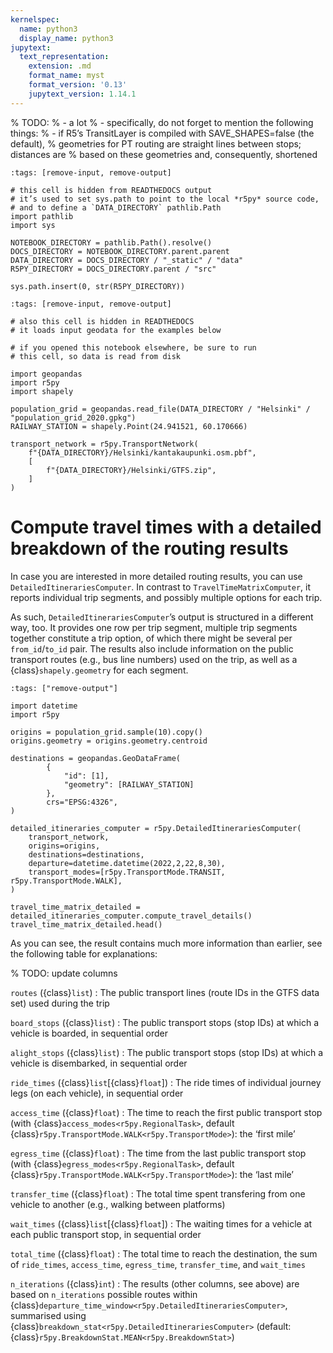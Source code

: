 ```yaml
---
kernelspec:
  name: python3
  display_name: python3
jupytext:
  text_representation:
    extension: .md
    format_name: myst
    format_version: '0.13'
    jupytext_version: 1.14.1
---
```


% TODO:
% - a lot
% - specifically, do not forget to mention the following things:
%   - if R5’s TransitLayer is compiled with SAVE_SHAPES=false (the default),
%     geometries for PT routing are straight lines between stops; distances are
%     based on these geometries and, consequently, shortened


```{code-cell}
:tags: [remove-input, remove-output]

# this cell is hidden from READTHEDOCS output
# it’s used to set sys.path to point to the local *r5py* source code,
# and to define a `DATA_DIRECTORY` pathlib.Path
import pathlib
import sys

NOTEBOOK_DIRECTORY = pathlib.Path().resolve()
DOCS_DIRECTORY = NOTEBOOK_DIRECTORY.parent.parent
DATA_DIRECTORY = DOCS_DIRECTORY / "_static" / "data"
R5PY_DIRECTORY = DOCS_DIRECTORY.parent / "src"

sys.path.insert(0, str(R5PY_DIRECTORY))
```

```{code-cell}
:tags: [remove-input, remove-output]

# also this cell is hidden in READTHEDOCS
# it loads input geodata for the examples below

# if you opened this notebook elsewhere, be sure to run
# this cell, so data is read from disk

import geopandas
import r5py
import shapely

population_grid = geopandas.read_file(DATA_DIRECTORY / "Helsinki" / "population_grid_2020.gpkg")
RAILWAY_STATION = shapely.Point(24.941521, 60.170666)

transport_network = r5py.TransportNetwork(
    f"{DATA_DIRECTORY}/Helsinki/kantakaupunki.osm.pbf",
    [
        f"{DATA_DIRECTORY}/Helsinki/GTFS.zip",
    ]
)
```

# Compute travel times with a detailed breakdown of the routing results

In case you are interested in more detailed routing results, you can use
`DetailedItinerariesComputer`. In contrast to `TravelTimeMatrixComputer`, it
reports individual trip segments, and possibly multiple options for each trip. 

As such, `DetailedItinerariesComputer`’s output is structured in a different
way, too. It provides one row per trip segment, multiple trip segments together
constitute a trip option, of which there might be several per `from_id`/`to_id`
pair. The results also include information on the public transport routes (e.g.,
bus line numbers) used on the trip, as well as a {class}`shapely.geometry` for
each segment.


```{code-cell}
:tags: ["remove-output"]

import datetime
import r5py

origins = population_grid.sample(10).copy()
origins.geometry = origins.geometry.centroid

destinations = geopandas.GeoDataFrame(
        {
            "id": [1],
            "geometry": [RAILWAY_STATION]
        },
        crs="EPSG:4326",
)

detailed_itineraries_computer = r5py.DetailedItinerariesComputer(
    transport_network,
    origins=origins,
    destinations=destinations,
    departure=datetime.datetime(2022,2,22,8,30),
    transport_modes=[r5py.TransportMode.TRANSIT, r5py.TransportMode.WALK],
)
```

```{code-cell}
travel_time_matrix_detailed = detailed_itineraries_computer.compute_travel_details()
travel_time_matrix_detailed.head()
```


As you can see, the result contains much more information than earlier, see the
following table for explanations:

% TODO: update columns

`routes` ({class}`list`)
: The public transport lines (route IDs in the GTFS data set) used during the
trip

`board_stops` ({class}`list`)
: The public transport stops (stop IDs) at which a vehicle is boarded, in
sequential order

`alight_stops` ({class}`list`)
: The public transport stops (stop IDs) at which a vehicle is disembarked, in
sequential order

`ride_times` ({class}`list`[{class}`float`])
: The ride times of individual journey legs (on each vehicle), in sequential
order

`access_time` ({class}`float`)
: The time to reach the first public transport stop (with
{class}`access_modes<r5py.RegionalTask>`, default
{class}`r5py.TransportMode.WALK<r5py.TransportMode>`): the ‘first mile’

`egress_time` ({class}`float`)
: The time from the last public transport stop (with
{class}`egress_modes<r5py.RegionalTask>`, default
{class}`r5py.TransportMode.WALK<r5py.TransportMode>`): the ‘last mile’

`transfer_time` ({class}`float`)
: The total time spent transfering from one vehicle to another (e.g., walking
between platforms)

`wait_times` ({class}`list`[{class}`float`])
: The waiting times for a vehicle at each public transport stop, in sequential
order

`total_time` ({class}`float`)
: The total time to reach the destination, the sum of `ride_times`,
`access_time`, `egress_time`, `transfer_time`, and `wait_times`

`n_iterations` ({class}`int`)
: The results (other columns, see above) are based on `n_iterations` possible
routes within {class}`departure_time_window<r5py.DetailedItinerariesComputer>`,
summarised using {class}`breakdown_stat<r5py.DetailedItinerariesComputer>`
(default: {class}`r5py.BreakdownStat.MEAN<r5py.BreakdownStat>`)
